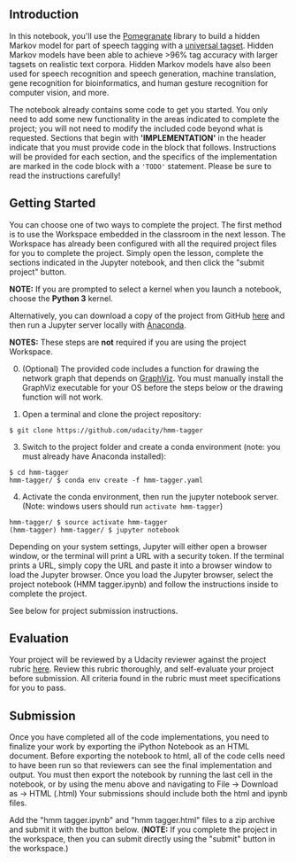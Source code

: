 ## Introduction

In this notebook, you'll use the [Pomegranate](https://github.com/jmschrei/pomegranate) library to build a hidden Markov model for part of speech tagging with a [universal tagset](http://www.petrovi.de/data/universal.pdf). Hidden Markov models have been able to achieve >96% tag accuracy with larger tagsets on realistic text corpora. Hidden Markov models have also been used for speech recognition and speech generation, machine translation, gene recognition for bioinformatics, and human gesture recognition for computer vision, and more.

The notebook already contains some code to get you started. You only need to add some new functionality in the areas indicated to complete the project; you will not need to modify the included code beyond what is requested. Sections that begin with **'IMPLEMENTATION'** in the header indicate that you must provide code in the block that follows. Instructions will be provided for each section, and the specifics of the implementation are marked in the code block with a `'TODO'` statement. Please be sure to read the instructions carefully!

## Getting Started

You can choose one of two ways to complete the project. The first method is to use the Workspace embedded in the classroom in the next lesson. The Workspace has already been configured with all the required project files for you to complete the project. Simply open the lesson, complete the sections indicated in the Jupyter notebook, and then click the "submit project" button.

**NOTE:** If you are prompted to select a kernel when you launch a notebook, choose the **Python 3** kernel.

Alternatively, you can download a copy of the project from GitHub [here](https://github.com/udacity/hmm-tagger) and then run a Jupyter server locally with [Anaconda](https://www.anaconda.com/download/).

**NOTES:** These steps are **not** required if you are using the project Workspace.

0. (Optional) The provided code includes a function for drawing the network graph that depends on [GraphViz](http://www.graphviz.org/). You must manually install the GraphViz executable for your OS before the steps below or the drawing function will not work.

1. Open a terminal and clone the project repository:

```
$ git clone https://github.com/udacity/hmm-tagger
```

3. Switch to the project folder and create a conda environment (note: you must already have Anaconda installed):

```
$ cd hmm-tagger
hmm-tagger/ $ conda env create -f hmm-tagger.yaml
```

4. Activate the conda environment, then run the jupyter notebook server. (Note: windows users should run `activate hmm-tagger`)

```
hmm-tagger/ $ source activate hmm-tagger
(hmm-tagger) hmm-tagger/ $ jupyter notebook
```

Depending on your system settings, Jupyter will either open a browser window, or the terminal will print a URL with a security token. If the terminal prints a URL, simply copy the URL and paste it into a browser window to load the Jupyter browser. Once you load the Jupyter browser, select the project notebook (HMM tagger.ipynb) and follow the instructions inside to complete the project.

See below for project submission instructions.

## Evaluation

Your project will be reviewed by a Udacity reviewer against the project rubric [here](https://review.udacity.com/#!/rubrics/1429/view). Review this rubric thoroughly, and self-evaluate your project before submission. All criteria found in the rubric must meet specifications for you to pass.

## Submission

Once you have completed all of the code implementations, you need to finalize your work by exporting the iPython Notebook as an HTML document. Before exporting the notebook to html, all of the code cells need to have been run so that reviewers can see the final implementation and output. You must then export the notebook by running the last cell in the notebook, or by using the menu above and navigating to File -> Download as -> HTML (.html) Your submissions should include both the html and ipynb files.

Add the "hmm tagger.ipynb" and "hmm tagger.html" files to a zip archive and submit it with the button below. (**NOTE:** If you complete the project in the workspace, then you can submit directly using the "submit" button in the workspace.)
